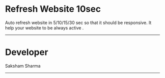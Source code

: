 # Refresh Website 10sec
Auto refresh website in 5/10/15/30 sec so that it should be responsive.
It help your website to be always active .
*********************

# Developer
Saksham Sharma<br>
**********************
